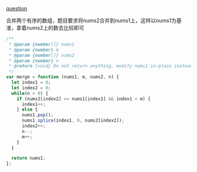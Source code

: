 [question](https://leetcode.com/problems/merge-sorted-array/)

合并两个有序的数组，题目要求将nums2合并到nums1上，这样以nums1为基准，拿着nums2上的数去比较即可

```js
/**
 * @param {number[]} nums1
 * @param {number} m
 * @param {number[]} nums2
 * @param {number} n
 * @return {void} Do not return anything, modify nums1 in-place instead.
 */
var merge = function (nums1, m, nums2, n) {
  let index1 = 0;
  let index2 = 0;
  while(n > 0) {
    if (nums2[index2] >= nums1[index1] && index1 < m) {
      index1++;
    } else {
      nums1.pop();
      nums1.splice(index1, 0, nums2[index2]);
      index2++;
      n--;
      m++;
    }
  }

  return nums1;
};
```
